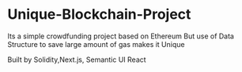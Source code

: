 # Unique-Blockchain-Project
Its a simple crowdfunding project based on Ethereum But use of Data Structure to save large amount of gas makes it Unique


Built by Solidity,Next.js, Semantic UI React
